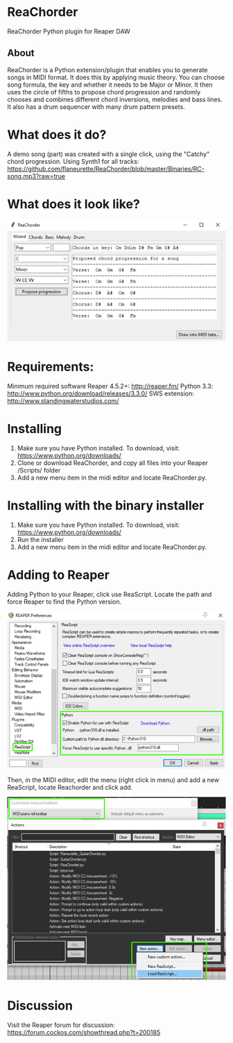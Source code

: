 # ReaChorder
ReaChorder Python plugin for Reaper DAW

About
-----
ReaChorder is a Python extension/plugin that enables you to generate songs in MIDI format. It does this by applying music theory. You can choose song formula, the key and whether it needs to be Major or Minor. It then uses the circle of fifths to propose chord progression and randomly chooses and combines different chord inversions, melodies and bass lines. It also has a drum sequencer with many drum pattern presets.

# What does it do?
A demo song (part) was created with a single click, using the "Catchy" chord progression. Using Synth1 for all tracks:
https://github.com/flaneurette/ReaChorder/blob/master/Binaries/RC-song.mp3?raw=true

# What does it look like?

<img src="https://raw.githubusercontent.com/flaneurette/ReaChorder/master/images/screenshot.png" />

# Requirements:

Minimum required software
Reaper 4.5.2+: http://reaper.fm/
Python 3.3: http://www.python.org/download/releases/3.3.0/
SWS extension: http://www.standingwaterstudios.com/

# Installing
1.  Make sure you have Python installed. To download, visit: https://www.python.org/downloads/
2.  Clone or download ReaChorder, and copy all files into your Reaper /Scripts/ folder
3.  Add a new menu item in the midi editor and locate ReaChorder.py.

# Installing with the binary installer
1.  Make sure you have Python installed. To download, visit: https://www.python.org/downloads/
2.  Run the installer
3.  Add a new menu item in the midi editor and locate ReaChorder.py.

# Adding to Reaper

Adding Python to your Reaper, click use ReaScript. Locate the path and force Reaper to find the Python version.

<img src="https://raw.githubusercontent.com/flaneurette/ReaChorder/master/images/reaper-pref.png" />

Then, in the MIDI editor, edit the menu (right click in menu) and add a new ReaScript, locate Reachorder and click add.

<img src="https://raw.githubusercontent.com/flaneurette/ReaChorder/master/images/reaper-action-list.png" />

# Discussion

Visit the Reaper forum for discussion: https://forum.cockos.com/showthread.php?t=200185
